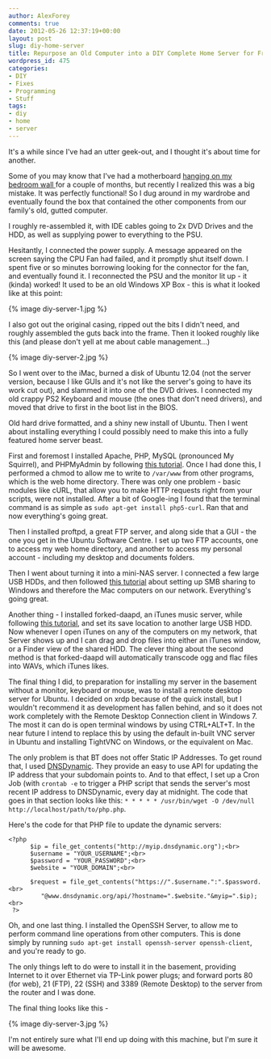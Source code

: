 ```yaml
---
author: AlexForey
comments: true
date: 2012-05-26 12:37:19+00:00
layout: post
slug: diy-home-server
title: Repurpose an Old Computer into a DIY Complete Home Server for Free
wordpress_id: 475
categories:
- DIY
- Fixes
- Programming
- Stuff
tags:
- diy
- home
- server
---
```


It's a while since I've had an utter geek-out, and I thought it's about time for another.

Some of you may know that I've had a motherboard [hanging on my bedroom wall ](http://instagr.am/p/jJMNd/)for a couple of months, but recently I realized this was a big mistake. It was perfectly functional! So I dug around in my wardrobe and eventually found the box that contained the other components from our family's old, gutted computer.

I roughly re-assembled it, with IDE cables going to 2x DVD Drives and the HDD, as well as supplying power to everything to the PSU.

Hesitantly, I connected the power supply. A message appeared on the screen saying the CPU Fan had failed, and it promptly shut itself down. I spent five or so minutes borrowing looking for the connector for the fan, and eventually found it. I reconnected the PSU and the monitor lit up - it (kinda) worked! It used to be an old Windows XP Box - this is what it looked like at this point:

{% image diy-server-1.jpg %}

I also got out the original casing, ripped out the bits I didn't need, and roughly assembled the guts back into the frame. Then it looked roughly like this (and please don't yell at me about cable management...)

{% image diy-server-2.jpg %}

So I went over to the iMac, burned a disk of Ubuntu 12.04 (not the server version, because I like GUIs and it's not like the server's going to have its work cut out), and slammed it into one of the DVD drives. I connected my old crappy PS2 Keyboard and mouse (the ones that don't need drivers), and moved that drive to first in the boot list in the BIOS.

Old hard drive formatted, and a shiny new install of Ubuntu. Then I went about installing everything I could possibly need to make this into a fully featured home server beast.

First and foremost I installed Apache, PHP, MySQL (pronounced My Squirrel), and PHPMyAdmin by following [this tutorial](http://www.howtoforge.com/ubuntu_lamp_for_newbies). Once I had done this, I performed a chmod to allow me to write to `/var/www` from other programs, which is the web home directory. There was only one problem - basic modules like cURL, that allow you to make HTTP requests right from your scripts, were not installed. After a bit of Google-ing I found that the terminal command is as simple as `sudo apt-get install php5-curl`. Ran that and now everything's going great.

Then I installed proftpd, a great FTP server, and along side that a GUI - the one you get in the Ubuntu Software Centre. I set up two FTP accounts, one to access my web home directory, and another to access my personal account - including my desktop and documents folders.

Then I went about turning it into a mini-NAS server. I connected a few large USB HDDs, and then followed [this tutorial](http://www.7tutorials.com/how-access-ubuntu-shared-folders-windows-7) about setting up SMB sharing to Windows and therefore the Mac computers on our network. Everything's going great.

Another thing - I installed forked-daapd, an iTunes music server, while following [this tutorial](http://www.mrericsir.com/blog/technology/setting-up-ubuntu-as-an-itunes-music-server/), and set its save location to another large USB HDD. Now whenever I open iTunes on any of the computers on my network, that Server shows up and I can drag and drop files into either an iTunes window, or a Finder view of the shared HDD. The clever thing about the second method is that forked-daapd will automatically transcode ogg and flac files into WAVs, which iTunes likes.

The final thing I did, to preparation for installing my server in the basement without a monitor, keyboard or mouse, was to install a remote desktop server for Ubuntu. I decided on xrdp because of the quick install, but I wouldn't recommend it as development has fallen behind, and so it does not work completely with the Remote Desktop Connection client in Windows 7. The most it can do is open terminal windows by using CTRL+ALT+T. In the near future I intend to replace this by using the default in-built VNC server in Ubuntu and installing TightVNC on Windows, or the equivalent on Mac.

The only problem is that BT does not offer Static IP Addresses. To get round that, I used [DNSDynamic](http://dnsdynamic.org). They provide an easy to use API for updating the IP address that your subdomain points to. And to that effect, I set up a Cron Job (with `crontab -e` to trigger a PHP script that sends the server's most recent IP address to DNSDynamic, every day at midnight. The code that goes in that section looks like this: `* * * * * /usr/bin/wget -O /dev/null http://localhost/path/to/php.php`.

Here's the code for that PHP file to update the dynamic servers:
    
	<?php
          $ip = file_get_contents("http://myip.dnsdynamic.org");<br>
          $username = "YOUR_USERNAME";<br>
          $password = "YOUR_PASSWORD";<br>
          $website = "YOUR_DOMAIN";<br>
      
          $request = file_get_contents("https://".$username.":".$password.<br>
             "@www.dnsdynamic.org/api/?hostname=".$website."&myip=".$ip);<br>
     ?>

Oh, and one last thing. I installed the OpenSSH Server, to allow me to perform command line operations from other computers. This is done simply by running `sudo apt-get install openssh-server openssh-client`, and you're ready to go.

The only things left to do were to install it in the basement, providing Internet to it over Ethernet via TP-Link power plugs; and forward ports 80 (for web), 21 (FTP), 22 (SSH) and 3389 (Remote Desktop) to the server from the router and I was done.

The final thing looks like this -

{% image diy-server-3.jpg %}

I'm not entirely sure what I'll end up doing with this machine, but I'm sure it will be awesome.
